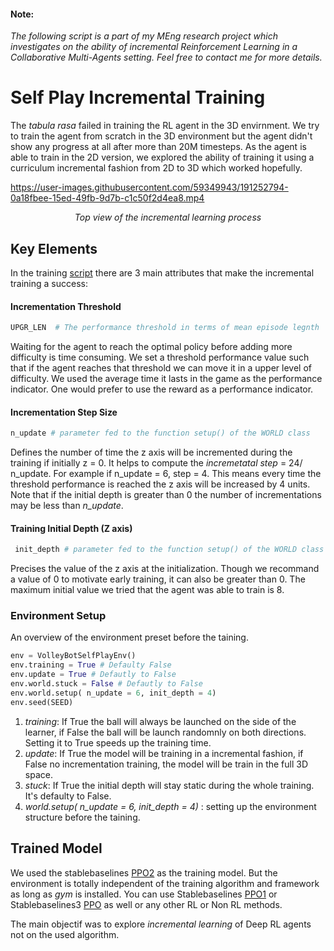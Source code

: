 #### Note:
*The following script is a part of my MEng research project which investigates on the ability of incremental Reinforcement Learning in a Collaborative Multi-Agents setting. Feel free to contact me for more details.*

# Self Play Incremental Training

The *tabula rasa* failed in training the RL agent in the 3D envirnment. We try to train the agent from scratch in the 3D environment but the agent didn't show any progress at all after more than 20M timesteps. As the agent is able to train in the 2D version, we explored the ability of training it using a curriculum incremental fashion from 2D to 3D which worked hopefully.

https://user-images.githubusercontent.com/59349943/191252794-0a18fbee-15ed-49fb-9d7b-c1c50f2d4ea8.mp4

<p align="center">
  <em>Top view of the incremental learning process</em>
</p>

## Key Elements

In the training [script](https://github.com/jbakambana/slimebot-volleyball/blob/main/slimebot-volleyball/controllers/selfplay_training_ppo/selfplay_training_ppo.py) there are 3 main attributes that make the incremental training a success:
#### Incrementation Threshold
```python
UPGR_LEN  # The performance threshold in terms of mean episode legnth
```
Waiting for the agent to reach the optimal policy before adding more difficulty is time consuming. We set a threshold performance value such that if the agent reaches that threshold we can move it in a upper level of difficulty. We used the average time it lasts in the game as the performance indicator. One would prefer to use the reward as a performance indicator.
#### Incrementation Step Size
```python
n_update # parameter fed to the function setup() of the WORLD class
```
Defines the number of time the z axis will be incremented during the training if initially z = 0. It helps to compute the *incremetatal step* = 24/ n_update. For example if n_update = 6, step  = 4. This means every time the threshold performance is reached the z axis will be increased by 4 units. Note that if the initial depth is greater than 0 the number of incrementations may be less than *n_update*.
#### Training Initial Depth (Z axis)
```python
 init_depth # parameter fed to the function setup() of the WORLD class
```
Precises the value of the z axis at the initialization. Though we recommand a value of 0 to motivate early training, it can also be greater than 0. The maximum initial value we tried that the agent was able to train is 8.

### Environment Setup
An overview of the environment preset before the taining.

```python
env = VolleyBotSelfPlayEnv()
env.training = True # Defaulty False
env.update = True # Defautly to False
env.world.stuck = False # Defautly to False
env.world.setup( n_update = 6, init_depth = 4)                                               
env.seed(SEED)
```
1. *training*: If True the ball will always be launched on the side of the learner, if False the ball will be launch randomnly on both directions. Setting it to True speeds up the training time.
2. *update*: If True the model will be training in a incremental fashion, if False no incrementation training, the model will be train in the full 3D space.
3. *stuck*: If True the initial depth will stay static during the whole training. It's defaulty to False.
4. *world.setup( n_update = 6, init_depth = 4)* : setting up the environment structure before the taining.

## Trained Model

We used the stablebaselines [PPO2](https://github.com/hill-a/stable-baselines/blob/master/stable_baselines/ppo2) as the training model. But the environment is totally independent of the training algorithm and framework as long as *gym* is installed. You can use Stablebaselines [PPO1](https://github.com/hill-a/stable-baselines/tree/master/stable_baselines/ppo1) or Stablebaselines3 [PPO](https://github.com/DLR-RM/stable-baselines3/blob/master/stable_baselines3/ppo/ppo.py) as well or any other RL or Non RL methods.

The main objectif was to explore *incremental learning* of Deep RL agents not on the used algorithm.

